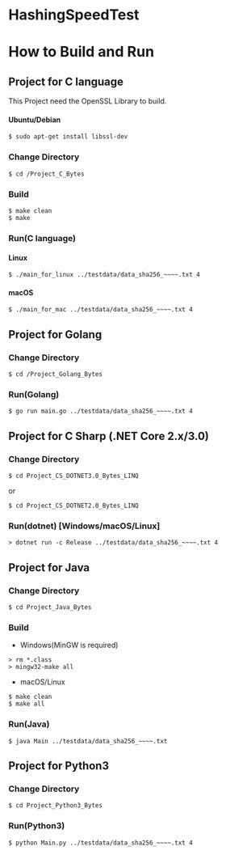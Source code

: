 # HashingSpeedTest

# How to Build and Run


## Project for C language

This Project need the OpenSSL Library to build.

#### Ubuntu/Debian

```
$ sudo apt-get install libssl-dev
```

### Change Directory

```
$ cd /Project_C_Bytes
```

### Build

```
$ make clean
$ make
```

### Run(C language)


#### Linux

```
$ ./main_for_linux ../testdata/data_sha256_~~~~.txt 4
```

#### macOS

```
$ ./main_for_mac ../testdata/data_sha256_~~~~.txt 4
```


## Project for Golang

### Change Directory

```
$ cd /Project_Golang_Bytes
```

### Run(Golang)

```
$ go run main.go ../testdata/data_sha256_~~~~.txt 4
```


## Project for C Sharp (.NET Core 2.x/3.0)

### Change Directory

```
$ cd Project_CS_DOTNET3.0_Bytes_LINQ
```
or
```
$ cd Project_CS_DOTNET2.0_Bytes_LINQ
```

### Run(dotnet) [Windows/macOS/Linux]

```
> dotnet run -c Release ../testdata/data_sha256_~~~~.txt 4
```

## Project for Java


### Change Directory

```
$ cd Project_Java_Bytes
```

### Build

* Windows(MinGW is required)

```
> rm *.class
> mingw32-make all
```

* macOS/Linux

```
$ make clean
$ make all
```


### Run(Java)

```
$ java Main ../testdata/data_sha256_~~~~.txt
```

## Project for Python3

### Change Directory
```
$ cd Project_Python3_Bytes
```

### Run(Python3)

```
$ python Main.py ../testdata/data_sha256_~~~~.txt 4
```

